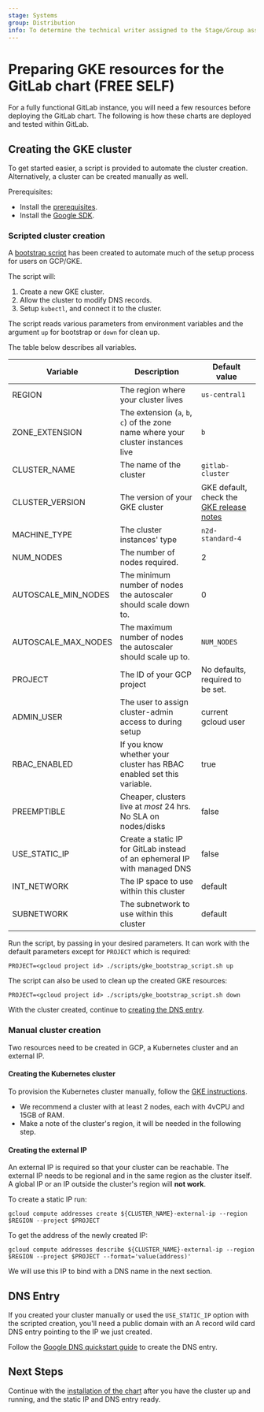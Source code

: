 ```yaml
---
stage: Systems
group: Distribution
info: To determine the technical writer assigned to the Stage/Group associated with this page, see https://about.gitlab.com/handbook/product/ux/technical-writing/#assignments
---
```


# Preparing GKE resources for the GitLab chart **(FREE SELF)**

For a fully functional GitLab instance, you will need a few resources before
deploying the GitLab chart. The following is how these charts are deployed
and tested within GitLab.

## Creating the GKE cluster

To get started easier, a script is provided to automate the cluster creation.
Alternatively, a cluster can be created manually as well.

Prerequisites:

- Install the [prerequisites](../tools.md).
- Install the [Google SDK](https://cloud.google.com/sdk/docs/install).

### Scripted cluster creation

A [bootstrap script](https://gitlab.com/gitlab-org/charts/gitlab/blob/master/scripts/gke_bootstrap_script.sh)
has been created to automate much of the setup process for users on GCP/GKE.

The script will:

1. Create a new GKE cluster.
1. Allow the cluster to modify DNS records.
1. Setup `kubectl`, and connect it to the cluster.

The script reads various parameters from environment variables and the argument
`up` for bootstrap or `down` for clean up.

The table below describes all variables.

| Variable            | Description                                                                      | Default value                    |
|---------------------|----------------------------------------------------------------------------------|----------------------------------|
| REGION              | The region where your cluster lives                                              | `us-central1`                    |
| ZONE_EXTENSION      | The extension (`a`, `b`, `c`) of the zone name where your cluster instances live | `b`                              |
| CLUSTER_NAME        | The name of the cluster                                                          | `gitlab-cluster`                 |
| CLUSTER_VERSION     | The version of your GKE cluster                                                  | GKE default, check the [GKE release notes](https://cloud.google.com/kubernetes-engine/docs/release-notes) |
| MACHINE_TYPE        | The cluster instances' type                                                      | `n2d-standard-4`                 |
| NUM_NODES           | The number of nodes required.                                                    | 2                                |
| AUTOSCALE_MIN_NODES | The minimum number of nodes the autoscaler should scale down to.                 | 0                                |
| AUTOSCALE_MAX_NODES | The maximum number of nodes the autoscaler should scale up to.                   | `NUM_NODES`                      |
| PROJECT             | The ID of your GCP project                                                       | No defaults, required to be set. |
| ADMIN_USER          | The user to assign cluster-admin access to during setup                          | current gcloud user              |
| RBAC_ENABLED        | If you know whether your cluster has RBAC enabled set this variable.             | true                             |
| PREEMPTIBLE         | Cheaper, clusters live at *most* 24 hrs. No SLA on nodes/disks                   | false                            |
| USE_STATIC_IP       | Create a static IP for GitLab instead of an ephemeral IP with managed DNS        | false                            |
| INT_NETWORK         | The IP space to use within this cluster                                          | default                          |
| SUBNETWORK          | The subnetwork to use within this cluster                                        | default                          |

Run the script, by passing in your desired parameters. It can work with the
default parameters except for `PROJECT` which is required:

```shell
PROJECT=<gcloud project id> ./scripts/gke_bootstrap_script.sh up
```

The script can also be used to clean up the created GKE resources:

```shell
PROJECT=<gcloud project id> ./scripts/gke_bootstrap_script.sh down
```

With the cluster created, continue to [creating the DNS entry](#dns-entry).

### Manual cluster creation

Two resources need to be created in GCP, a Kubernetes cluster and an external IP.

#### Creating the Kubernetes cluster

To provision the Kubernetes cluster manually, follow the
[GKE instructions](https://cloud.google.com/kubernetes-engine/docs/how-to/creating-a-zonal-cluster).

- We recommend a cluster with at least 2 nodes, each with 4vCPU and 15GB of RAM.
- Make a note of the cluster's region, it will be needed in the following step.

#### Creating the external IP

An external IP is required so that your cluster can be reachable. The external
IP needs to be regional and in the same region as the cluster itself. A global
IP or an IP outside the cluster's region will **not work**.

To create a static IP run:

`gcloud compute addresses create ${CLUSTER_NAME}-external-ip --region $REGION --project $PROJECT`

To get the address of the newly created IP:

`gcloud compute addresses describe ${CLUSTER_NAME}-external-ip --region $REGION --project $PROJECT --format='value(address)'`

We will use this IP to bind with a DNS name in the next section.

## DNS Entry

If you created your cluster manually or used the `USE_STATIC_IP` option with the scripted creation,
you'll need a public domain with an A record wild card DNS entry pointing to the IP we just created.

Follow the [Google DNS quickstart guide](https://cloud.google.com/dns/docs/set-up-dns-records-domain-name)
to create the DNS entry.

## Next Steps

Continue with the [installation of the chart](../deployment.md) after you have
the cluster up and running, and the static IP and DNS entry ready.
